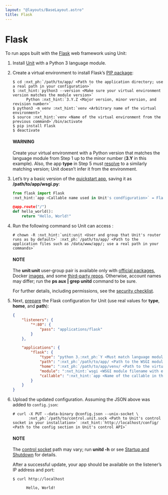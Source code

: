 ```yaml
---
layout: "@layouts/BaseLayout.astro"
title: Flask
---
```

# Flask

To run apps built with the [Flask](https://flask.palletsprojects.com/en/1.1.x/) web framework using Unit:

1. Install [Unit](../installation.md#installation-precomp-pkgs) with a Python 3 language module.
2. Create a virtual environment to install Flask’s [PIP package](https://flask.palletsprojects.com/en/1.1.x/installation/#install-flask):
   ```console
   $ cd :nxt_ph:`/path/to/app/ <Path to the application directory; use a real path in your configuration>`
   $ :nxt_hint:`python3 --version <Make sure your virtual environment version matches the module version>`
         Python :nxt_hint:`3.Y.Z <Major version, minor version, and revision number>`
   $ python3 -m venv :nxt_hint:`venv <Arbitrary name of the virtual environment>`
   $ source :nxt_hint:`venv <Name of the virtual environment from the previous command>`/bin/activate
   $ pip install Flask
   $ deactivate
   ```

   #### WARNING
   Create your virtual environment with a Python version that matches the
   language module from Step 1 up to the minor number (**3.Y** in this
   example).  Also, the app **type** in Step 5 must [resolve](../configuration.md#configuration-apps-common) to a similarly matching version; Unit doesn’t
   infer it from the environment.
3. Let’s try a basic version of the [quickstart app](https://flask.palletsprojects.com/en/1.1.x/quickstart/),
   saving it as **/path/to/app/wsgi.py**:
   ```python
   from flask import Flask
   :nxt_hint:`app <Callable name used in Unit's condfiguration>` = Flask(__name__)

   @app.route("/")
   def hello_world():
       return "Hello, World!"
   ```
4. Run the following command so Unit can access :
   ```console
   # chown -R :nxt_hint:`unit:unit <User and group that Unit's router runs as by default>` :nxt_ph:`/path/to/app/ <Path to the application files such as /data/www/app/; use a real path in your commands>`
   ```

   #### NOTE
   The **unit:unit** user-group pair is available only with [official
   packages](../installation.md#installation-precomp-pkgs), Docker [images](../installation.md#installation-docker), and some [third-party repos](../installation.md#installation-community-repos).  Otherwise, account names may differ; run
   the **ps aux | grep unitd** command to be sure.

   For further details, including permissions, see the [security checklist](security.md#security-apps).
5. Next, [prepare](../configuration.md#configuration-python) the Flask configuration for
   Unit (use real values for **type**, **home**, and **path**):
   ```json
   {
       "listeners": {
           "*:80": {
               "pass": "applications/flask"
           }
       },

       "applications": {
           "flask": {
               "type": "python 3.:nxt_ph:`Y <Must match language module version and virtual environment version>`",
               "path": ":nxt_ph:`/path/to/app/ <Path to the WSGI module>`",
               "home": ":nxt_ph:`/path/to/app/venv/ <Path to the virtual environment, if any>`",
               "module": ":nxt_hint:`wsgi <WSGI module filename with extension omitted>`",
               "callable": ":nxt_hint:`app <Name of the callable in the module to run>`"
           }
       }
   }
   ```
6. Upload the updated configuration.  Assuming the JSON above was added to
   `config.json`:
   ```console
   # curl -X PUT --data-binary @config.json --unix-socket \
          :nxt_ph:`/path/to/control.unit.sock <Path to Unit's control socket in your installation>` :nxt_hint:`http://localhost/config/ <Path to the config section in Unit's control API>`
   ```

   #### NOTE
   The [control socket](../controlapi.md#configuration-socket) path may vary; run
   **unitd -h** or see [Startup and Shutdown](source.md#source-startup) for details.

   After a successful update, your app should be available on the listener’s IP
   address and port:
   ```console
   $ curl http://localhost

         Hello, World!
   ```
